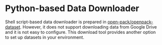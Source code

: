 # Python-based Data Downloader

Shell script-based data downloader is prepared in [open-pack/openpack-dataset](https://github.com/open-pack/openpack-dataset/blob/main/docs/DOWNLOAD.md).
However, it does not support downloading data from Google Drive and it is not easy to configure.
This download tool provides another option to set up datasets in your environment.
